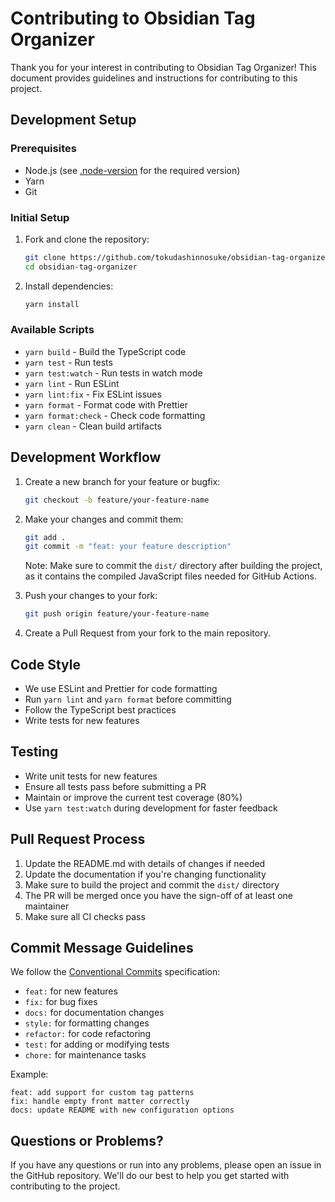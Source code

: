# Contributing to Obsidian Tag Organizer

Thank you for your interest in contributing to Obsidian Tag Organizer! This document provides guidelines and instructions for contributing to this project.

## Development Setup

### Prerequisites

- Node.js (see [.node-version](.node-version) for the required version)
- Yarn
- Git

### Initial Setup

1. Fork and clone the repository:

   ```bash
   git clone https://github.com/tokudashinnosuke/obsidian-tag-organizer.git
   cd obsidian-tag-organizer
   ```

2. Install dependencies:

   ```bash
   yarn install
   ```

### Available Scripts

- `yarn build` - Build the TypeScript code
- `yarn test` - Run tests
- `yarn test:watch` - Run tests in watch mode
- `yarn lint` - Run ESLint
- `yarn lint:fix` - Fix ESLint issues
- `yarn format` - Format code with Prettier
- `yarn format:check` - Check code formatting
- `yarn clean` - Clean build artifacts

## Development Workflow

1. Create a new branch for your feature or bugfix:

   ```bash
   git checkout -b feature/your-feature-name
   ```

2. Make your changes and commit them:

   ```bash
   git add .
   git commit -m "feat: your feature description"
   ```

   Note: Make sure to commit the `dist/` directory after building the project, as it contains the compiled JavaScript files needed for GitHub Actions.

3. Push your changes to your fork:

   ```bash
   git push origin feature/your-feature-name
   ```

4. Create a Pull Request from your fork to the main repository.

## Code Style

- We use ESLint and Prettier for code formatting
- Run `yarn lint` and `yarn format` before committing
- Follow the TypeScript best practices
- Write tests for new features

## Testing

- Write unit tests for new features
- Ensure all tests pass before submitting a PR
- Maintain or improve the current test coverage (80%)
- Use `yarn test:watch` during development for faster feedback

## Pull Request Process

1. Update the README.md with details of changes if needed
2. Update the documentation if you're changing functionality
3. Make sure to build the project and commit the `dist/` directory
4. The PR will be merged once you have the sign-off of at least one maintainer
5. Make sure all CI checks pass

## Commit Message Guidelines

We follow the [Conventional Commits](https://www.conventionalcommits.org/) specification:

- `feat:` for new features
- `fix:` for bug fixes
- `docs:` for documentation changes
- `style:` for formatting changes
- `refactor:` for code refactoring
- `test:` for adding or modifying tests
- `chore:` for maintenance tasks

Example:

```
feat: add support for custom tag patterns
fix: handle empty front matter correctly
docs: update README with new configuration options
```

## Questions or Problems?

If you have any questions or run into any problems, please open an issue in the GitHub repository. We'll do our best to help you get started with contributing to the project.
